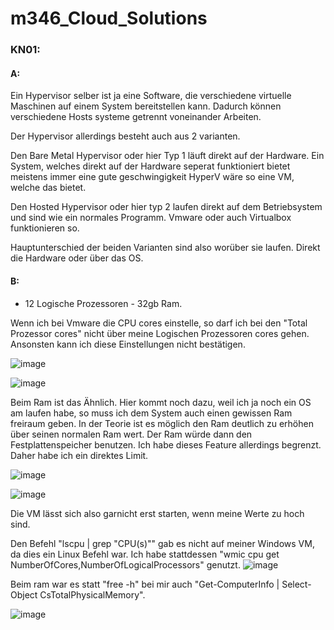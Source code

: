 # m346_Cloud_Solutions

### KN01:

#### A:
Ein Hypervisor selber ist ja eine Software, die verschiedene virtuelle Maschinen auf einem System bereitstellen kann. 
Dadurch können verschiedene Hosts systeme getrennt voneinander Arbeiten.

Der Hypervisor allerdings besteht auch aus 2 varianten.

Den Bare Metal Hypervisor oder hier Typ 1 läuft direkt auf der Hardware. 
Ein System, welches direkt auf der Hardware seperat funktioniert bietet meistens immer eine gute geschwingigkeit
HyperV wäre so eine VM, welche das bietet.

Den Hosted Hypervisor oder hier typ 2 laufen direkt auf dem Betriebsystem und sind wie ein normales Programm.
Vmware oder auch Virtualbox funktionieren so.

Hauptunterschied der beiden Varianten sind also worüber sie laufen. Direkt die Hardware oder über das OS.

#### B:

- 12 Logische Prozessoren - 32gb Ram.

Wenn ich bei Vmware die CPU cores einstelle, so darf ich bei den "Total Prozessor cores" nicht über meine Logischen Prozessoren cores gehen.
Ansonsten kann ich diese Einstellungen nicht bestätigen.

![image](https://github.com/user-attachments/assets/c75b3b1a-2b44-45f3-b513-5b5af4ea20e5)

![image](https://github.com/user-attachments/assets/10c115e8-67be-4b18-9a7f-1f58e7b0e71e)

Beim Ram ist das Ähnlich. Hier kommt noch dazu, weil ich ja noch ein OS am laufen habe, so muss ich dem System auch einen gewissen Ram freiraum geben.
In der Teorie ist es möglich den Ram deutlich zu erhöhen über seinen normalen Ram wert.
Der Ram würde dann den Festplattenspeicher benutzen.
Ich habe dieses Feature allerdings begrenzt. Daher habe ich ein direktes Limit.

![image](https://github.com/user-attachments/assets/0f9be2c7-4419-4a7a-ba27-5be18c3c5efe)

![image](https://github.com/user-attachments/assets/287f537a-ecb7-4f1a-bb59-d5d47010c9af)

Die VM lässt sich also garnicht erst starten, wenn meine Werte zu hoch sind.


Den  Befehl "lscpu | grep "CPU(s)"" gab es nicht auf meiner Windows VM, da dies ein Linux Befehl war.
Ich habe stattdessen "wmic cpu get NumberOfCores,NumberOfLogicalProcessors" genutzt.
![image](https://github.com/user-attachments/assets/14f0b56e-e84d-4970-bc9c-ef3cd4806897)

Beim ram war es statt "free -h" bei mir auch "Get-ComputerInfo | Select-Object CsTotalPhysicalMemory".


![image](https://github.com/user-attachments/assets/8817767f-538f-4a1f-9897-7501bcb06f79)


